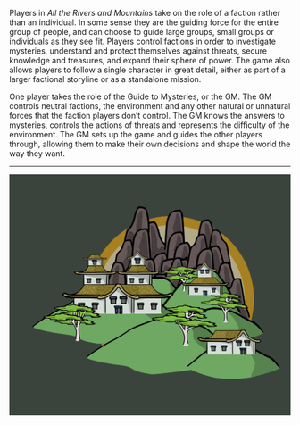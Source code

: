 
Players in _All the Rivers and Mountains_ take on the role of a faction rather than an individual.  In some sense they are the guiding force for the entire group of people, and can choose to guide large groups, small groups or individuals as they see fit.  Players control factions in order to investigate mysteries, understand and protect themselves against threats, secure knowledge and treasures, and expand their sphere of power.  The game also allows players to follow a single character in great detail, either as part of a larger factional storyline or as a standalone mission.

One player takes the role of the Guide to Mysteries, or the GM.  The GM controls neutral factions, the environment and any other natural or unnatural forces that the faction players don’t control.  The GM knows the answers to mysteries, controls the actions of threats and represents the difficulty of the environment.  The GM sets up the game and guides the other players through, allowing them to make their own decisions and shape the world the way they want.

---

![TownGold|60](/content/media/rpg/towngold.png)